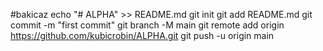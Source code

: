 #bakicaz
echo "# ALPHA" >> README.md
git init
git add README.md
git commit -m "first commit"
git branch -M main
git remote add origin https://github.com/kubicrobin/ALPHA.git
git push -u origin main
